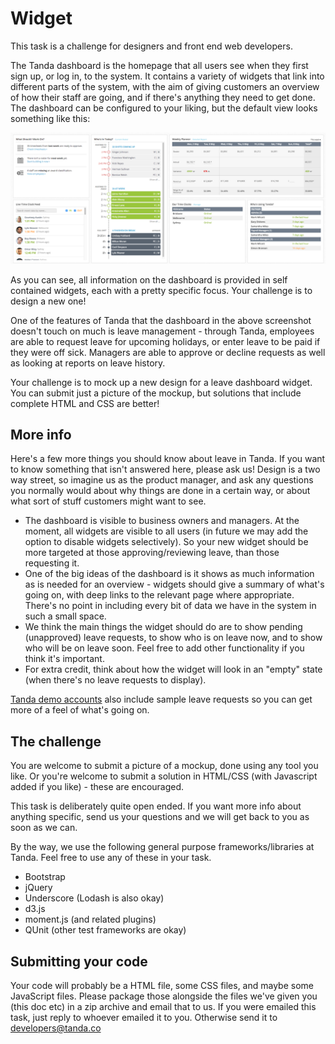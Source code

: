 # Widget

This task is a challenge for designers and front end web developers.

The Tanda dashboard is the homepage that all users see when they first sign up, or log in, to the system. It contains a variety of widgets that link into different parts of the system, with the aim of giving customers an overview of how their staff are going, and if there's anything they need to get done. The dashboard can be configured to your liking, but the default view looks something like this:

![Default dashboard](demo_dashboard.png)

As you can see, all information on the dashboard is provided in self contained widgets, each with a pretty specific focus. Your challenge is to design a new one!

One of the features of Tanda that the dashboard in the above screenshot doesn't touch on much is leave management - through Tanda, employees are able to request leave for upcoming holidays, or enter leave to be paid if they were off sick. Managers are able to approve or decline requests as well as looking at reports on leave history.

Your challenge is to mock up a new design for a leave dashboard widget. You can submit just a picture of the mockup, but solutions that include complete HTML and CSS are better!

## More info

Here's a few more things you should know about leave in Tanda. If you want to know something that isn't answered here, please ask us! Design is a two way street, so imagine us as the product manager, and ask any questions you normally would about why things are done in a certain way, or about what sort of stuff customers might want to see.

- The dashboard is visible to business owners and managers. At the moment, all widgets are visible to all users (in future we may add the option to disable widgets selectively). So your new widget should be more targeted at those approving/reviewing leave, than those requesting it.
- One of the big ideas of the dashboard is it shows as much information as is needed for an overview - widgets should give a summary of what's going on, with deep links to the relevant page where appropriate. There's no point in including every bit of data we have in the system in such a small space.
- We think the main things the widget should do are to show pending (unapproved) leave requests, to show who is on leave now, and to show who will be on leave soon. Feel free to add other functionality if you think it's important.
- For extra credit, think about how the widget will look in an "empty" state (when there's no leave requests to display).

[Tanda demo accounts](https://www.tanda.co/try) also include sample leave requests so you can get more of a feel of what's going on.

## The challenge

You are welcome to submit a picture of a mockup, done using any tool you like. Or you're welcome to submit a solution in HTML/CSS (with Javascript added if you like) - these are encouraged.

This task is deliberately quite open ended. If you want more info about anything specific, send us your questions and we will get back to you as soon as we can.

By the way, we use the following general purpose frameworks/libraries at Tanda. Feel free to use any of these in your task.

- Bootstrap
- jQuery
- Underscore (Lodash is also okay)
- d3.js
- moment.js (and related plugins)
- QUnit (other test frameworks are okay)

## Submitting your code

Your code will probably be a HTML file, some CSS files, and maybe some JavaScript files. Please package those alongside the files we've given you (this doc etc) in a zip archive and email that to us. If you were emailed this task, just reply to whoever emailed it to you. Otherwise send it to developers@tanda.co
